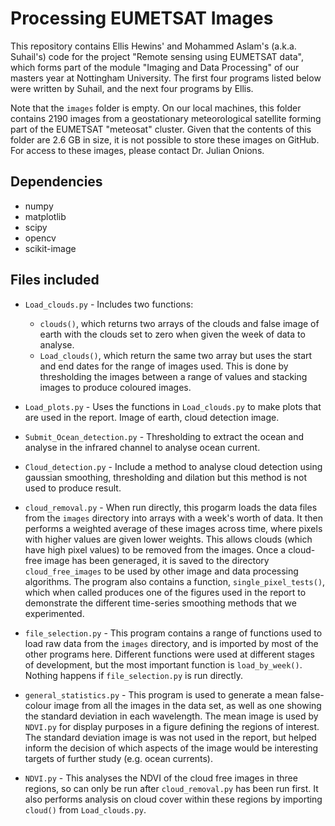 # Processing EUMETSAT Images

This repository contains Ellis Hewins' and Mohammed Aslam's (a.k.a. Suhail's) code for the project "Remote sensing using EUMETSAT data", which forms part of the module "Imaging and Data Processing" of our masters year at Nottingham University.
The first four programs listed below were written by Suhail, and the next four programs by Ellis.

Note that the `images` folder is empty. On our local machines, this folder contains 2190 images from a geostationary meteorological satellite forming part of the EUMETSAT "meteosat" cluster. Given that the contents of this folder are 2.6 GB in size, it is not possible to store these images on GitHub. For access to these images, please contact Dr. Julian Onions.

## Dependencies

* numpy
* matplotlib
* scipy
* opencv
* scikit-image

## Files included

* `Load_clouds.py` - Includes two functions:
  - `clouds()`, which returns two arrays of the clouds and false image of earth with the clouds set to zero when given the week of data to analyse.
  - `Load_clouds()`, which return the same two array but uses the start and end dates for the range of images used. This is done by thresholding the images between a range of values and stacking images to produce coloured images.

* `Load_plots.py` - Uses the functions in `Load_clouds.py` to make plots that are used in the report. Image of earth, cloud detection image.

* `Submit_Ocean_detection.py` - Thresholding to extract the ocean and analyse in the infrared channel to analyse ocean current.

* `Cloud_detection.py` - Include a method to analyse cloud detection using gaussian smoothing, thresholding and dilation but this method is not used to produce result.

* `cloud_removal.py` - When run directly, this progarm loads the data files from the `images` directory into arrays with a week's worth of data. It then performs a weighted average of these images across time, where pixels with higher values are given lower weights. This allows clouds (which have high pixel values) to be removed from the images. Once a cloud-free image has been generaged, it is saved to the directory `cloud_free_images` to be used by other image and data processing algorithms. The program also contains a function, `single_pixel_tests()`, which when called produces one of the figures used in the report to demonstrate the different time-series smoothing methods that we experimented.

* `file_selection.py` - This program contains a range of functions used to load raw data from the `images` directory, and is imported by most of the other programs here. Different functions were used at different stages of development, but the most important function is `load_by_week()`. Nothing happens if `file_selection.py` is run directly.

* `general_statistics.py` - This program is used to generate a mean false-colour image from all the images in the data set, as well as one showing the standard deviation in each wavelength. The mean image is used by `NDVI.py` for display purposes in a figure defining the regions of interest. The standard deviation image is was not used in the report, but helped inform the decision of which aspects of the image would be interesting targets of further study (e.g. ocean currents).

* `NDVI.py` - This analyses the NDVI of the cloud free images in three regions, so can only be run after `cloud_removal.py` has been run first. It also performs analysis on cloud cover within these regions by importing `cloud()` from `Load_clouds.py`.
